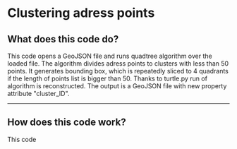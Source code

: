 # Clustering adress points

## What does this code do?

This code opens a GeoJSON file and runs quadtree algorithm over the loaded file. The algorithm divides adress points to clusters with less than 50 points. It generates bounding box, which is repeatedly sliced to 4 quadrants if the length of points list is bigger than 50. Thanks to turtle.py run of algorithm is reconstructed. The output is a GeoJSON file with new property attribute "cluster_ID".

************

## How does this code work?

This code 
